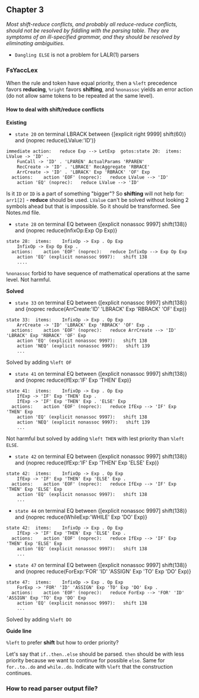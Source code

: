 ## Chapter 3

_Most shift-reduce conflicts, and probably all reduce-reduce conflicts, should not be
resolved by fiddling with the parsing table. They are symptoms of an ill-specified
grammar, and they should be resolved by eliminating ambiguities._


- `Dangling ELSE` is not a problem for LALR(1) parsers

### FsYaccLex

When the rule and token have equal priority, then a `%left` precedence
favors **reducing**, `%right` favors **shifting**, and `%nonassoc` yields an error
action (do not allow same tokens to be repeated at the same level).


#### How to deal with shift/reduce conflicts

**Existing**

- `state 20` on terminal LBRACK between {[explicit right 9999] shift(60)} and {noprec reduce(LValue:'ID')}

```
immediate action:   reduce Exp --> LetExp  gotos:state 20:  items:    LValue -> 'ID' .
    FunCall -> 'ID' . 'LPAREN' ActualParams 'RPAREN'
    RecCreate -> 'ID' . 'LBRACE' RecAggregate 'RBRACE'
    ArrCreate -> 'ID' . 'LBRACK' Exp 'RBRACK' 'OF' Exp
  actions:    action 'EOF' (noprec):   reduce LValue --> 'ID'
    action 'EQ' (noprec):   reduce LValue --> 'ID'
```

Is it `ID` or `ID` is a part of something "bigger"? So **shifting** will not help for:
`arr1[2]` - **reduce** should be used. `LValue` can't be solved without looking 2 symbols
ahead but that is impossible. So it should be transformed. See Notes.md file.

- `state 28` on terminal EQ between {[explicit nonassoc 9997] shift(138)} and {noprec reduce(InfixOp:Exp Op Exp)}

```
state 28:  items:    InfixOp -> Exp . Op Exp
    InfixOp -> Exp Op Exp .
  actions:    action 'EOF' (noprec):   reduce InfixOp --> Exp Op Exp
    action 'EQ' (explicit nonassoc 9997):   shift 138
	....
```

`%nonassoc` forbid to have sequence of mathematical operations at the same level. Not harmful.

**Solved**

- `state 33` on terminal EQ between {[explicit nonassoc 9997] shift(138)} and {noprec reduce(ArrCreate:'ID' 'LBRACK' Exp 'RBRACK' 'OF' Exp)}

```
state 33:  items:    InfixOp -> Exp . Op Exp
    ArrCreate -> 'ID' 'LBRACK' Exp 'RBRACK' 'OF' Exp .
  actions:    action 'EOF' (noprec):   reduce ArrCreate --> 'ID' 'LBRACK' Exp 'RBRACK' 'OF' Exp
    action 'EQ' (explicit nonassoc 9997):   shift 138
    action 'NEQ' (explicit nonassoc 9997):   shift 139
    ...
```

Solved by adding `%left OF`

- `state 41` on terminal EQ between {[explicit nonassoc 9997] shift(138)} and {noprec reduce(IfExp:'IF' Exp 'THEN' Exp)}

```
state 41:  items:    InfixOp -> Exp . Op Exp
    IfExp -> 'IF' Exp 'THEN' Exp .
    IfExp -> 'IF' Exp 'THEN' Exp . 'ELSE' Exp
  actions:    action 'EOF' (noprec):   reduce IfExp --> 'IF' Exp 'THEN' Exp
    action 'EQ' (explicit nonassoc 9997):   shift 138
    action 'NEQ' (explicit nonassoc 9997):   shift 139
    ...
```

Not harmful but solved by adding `%left THEN` with lest priority than `%left ELSE`.

- `state 42` on terminal EQ between {[explicit nonassoc 9997] shift(138)} and {noprec reduce(IfExp:'IF' Exp 'THEN' Exp 'ELSE' Exp)}

```
state 42:  items:    InfixOp -> Exp . Op Exp
    IfExp -> 'IF' Exp 'THEN' Exp 'ELSE' Exp .
  actions:    action 'EOF' (noprec):   reduce IfExp --> 'IF' Exp 'THEN' Exp 'ELSE' Exp
    action 'EQ' (explicit nonassoc 9997):   shift 138
    ...
```

- `state 44` on terminal EQ between {[explicit nonassoc 9997] shift(138)} and {noprec reduce(WhileExp:'WHILE' Exp 'DO' Exp)}

```
state 42:  items:    InfixOp -> Exp . Op Exp
    IfExp -> 'IF' Exp 'THEN' Exp 'ELSE' Exp .
  actions:    action 'EOF' (noprec):   reduce IfExp --> 'IF' Exp 'THEN' Exp 'ELSE' Exp
    action 'EQ' (explicit nonassoc 9997):   shift 138
	...
```

- `state 47` on terminal EQ between {[explicit nonassoc 9997] shift(138)} and {noprec reduce(ForExp:'FOR' 'ID' 'ASSIGN' Exp 'TO' Exp 'DO' Exp)}

```
state 47:  items:    InfixOp -> Exp . Op Exp
    ForExp -> 'FOR' 'ID' 'ASSIGN' Exp 'TO' Exp 'DO' Exp .
  actions:    action 'EOF' (noprec):   reduce ForExp --> 'FOR' 'ID' 'ASSIGN' Exp 'TO' Exp 'DO' Exp
    action 'EQ' (explicit nonassoc 9997):   shift 138
	...
```
Solved by adding `%left DO`

**Guide line**

`%left` to prefer **shift** but how to order priority?

Let's say that `if..then..else` should be parsed. `then` should be with less
priority because we want to continue for possible `else`. Same for `for..to..do` and
`while..do`. Indicate with `%left` that the construction continues.


### How to read parser output file?
